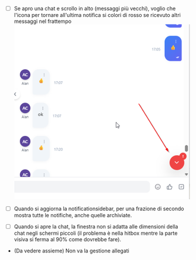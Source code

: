 - [ ] Se apro una chat e scrollo in alto (messaggi più vecchi), voglio che l'icona per tornare all'ultima notifica si colori di rosso se ricevuto altri messaggi nel frattempo
![alt text](image-1.png)

- [ ] Quando si aggiorna la notificationsidebar, per una frazione di secondo mostra tutte le notifiche, anche quelle archiviate.

- [ ] Quando si apre la chat, la finestra non si adatta alle dimensioni della chat negli schermi piccoli (il problema è nella hitbox mentre la parte visiva si ferma al 90% come dovrebbe fare).

- (Da vedere assieme) Non va la gestione allegati
